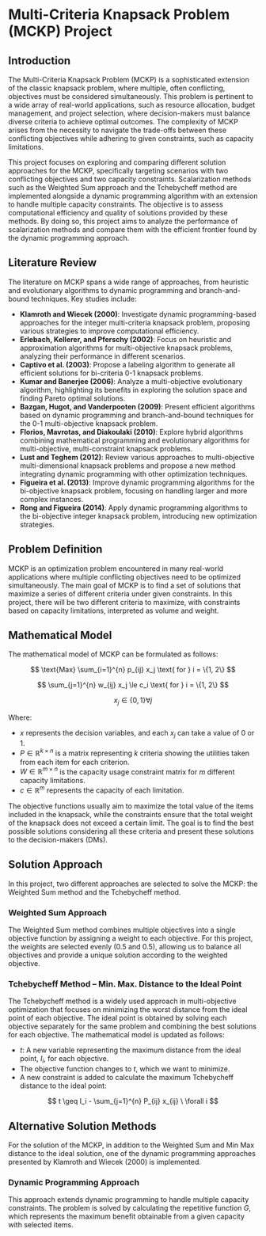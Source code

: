 
# Multi-Criteria Knapsack Problem (MCKP) Project

## Introduction
The Multi-Criteria Knapsack Problem (MCKP) is a sophisticated extension of the classic knapsack problem, where multiple, often conflicting, objectives must be considered simultaneously. This problem is pertinent to a wide array of real-world applications, such as resource allocation, budget management, and project selection, where decision-makers must balance diverse criteria to achieve optimal outcomes. The complexity of MCKP arises from the necessity to navigate the trade-offs between these conflicting objectives while adhering to given constraints, such as capacity limitations.

This project focuses on exploring and comparing different solution approaches for the MCKP, specifically targeting scenarios with two conflicting objectives and two capacity constraints. Scalarization methods such as the Weighted Sum approach and the Tchebycheff method are implemented alongside a dynamic programming algorithm with an extension to handle multiple capacity constraints. The objective is to assess computational efficiency and quality of solutions provided by these methods. By doing so, this project aims to analyze the performance of scalarization methods and compare them with the efficient frontier found by the dynamic programming approach.

## Literature Review
The literature on MCKP spans a wide range of approaches, from heuristic and evolutionary algorithms to dynamic programming and branch-and-bound techniques. Key studies include:

- **Klamroth and Wiecek (2000)**: Investigate dynamic programming-based approaches for the integer multi-criteria knapsack problem, proposing various strategies to improve computational efficiency.
- **Erlebach, Kellerer, and Pferschy (2002)**: Focus on heuristic and approximation algorithms for multi-objective knapsack problems, analyzing their performance in different scenarios.
- **Captivo et al. (2003)**: Propose a labeling algorithm to generate all efficient solutions for bi-criteria 0-1 knapsack problems.
- **Kumar and Banerjee (2006)**: Analyze a multi-objective evolutionary algorithm, highlighting its benefits in exploring the solution space and finding Pareto optimal solutions.
- **Bazgan, Hugot, and Vanderpooten (2009)**: Present efficient algorithms based on dynamic programming and branch-and-bound techniques for the 0-1 multi-objective knapsack problem.
- **Florios, Mavrotas, and Diakoulaki (2010)**: Explore hybrid algorithms combining mathematical programming and evolutionary algorithms for multi-objective, multi-constraint knapsack problems.
- **Lust and Teghem (2012)**: Review various approaches to multi-objective multi-dimensional knapsack problems and propose a new method integrating dynamic programming with other optimization techniques.
- **Figueira et al. (2013)**: Improve dynamic programming algorithms for the bi-objective knapsack problem, focusing on handling larger and more complex instances.
- **Rong and Figueira (2014)**: Apply dynamic programming algorithms to the bi-objective integer knapsack problem, introducing new optimization strategies.

## Problem Definition
MCKP is an optimization problem encountered in many real-world applications where multiple conflicting objectives need to be optimized simultaneously. The main goal of MCKP is to find a set of solutions that maximize a series of different criteria under given constraints. In this project, there will be two different criteria to maximize, with constraints based on capacity limitations, interpreted as volume and weight.

## Mathematical Model
The mathematical model of MCKP can be formulated as follows:

$$
\text{Max} \sum_{i=1}^{n} p_{ij} x_j \text{ for } i = \{1, 2\}
$$

$$
\sum_{j=1}^{n} w_{ij} x_j \le c_i \text{ for } i = \{1, 2\}
$$

$$
x_j \in \{0, 1\} \forall j
$$

Where:
- $x$ represents the decision variables, and each $x_j$ can take a value of 0 or 1.
- $P \in \mathbb{R}^{k \times n}$ is a matrix representing $k$ criteria showing the utilities taken from each item for each criterion.
- $W \in \mathbb{R}^{m \times n}$ is the capacity usage constraint matrix for $m$ different capacity limitations.
- $c \in \mathbb{R}^m$ represents the capacity of each limitation.

The objective functions usually aim to maximize the total value of the items included in the knapsack, while the constraints ensure that the total weight of the knapsack does not exceed a certain limit. The goal is to find the best possible solutions considering all these criteria and present these solutions to the decision-makers (DMs).

## Solution Approach
In this project, two different approaches are selected to solve the MCKP: the Weighted Sum method and the Tchebycheff method.

### Weighted Sum Approach
The Weighted Sum method combines multiple objectives into a single objective function by assigning a weight to each objective. For this project, the weights are selected evenly (0.5 and 0.5), allowing us to balance all objectives and provide a unique solution according to the weighted objective.

### Tchebycheff Method – Min. Max. Distance to the Ideal Point
The Tchebycheff method is a widely used approach in multi-objective optimization that focuses on minimizing the worst distance from the ideal point of each objective. The ideal point is obtained by solving each objective separately for the same problem and combining the best solutions for each objective. The mathematical model is updated as follows:

- $t$: A new variable representing the maximum distance from the ideal point, $I_i$, for each objective.
- The objective function changes to $t$, which we want to minimize.
- A new constraint is added to calculate the maximum Tchebycheff distance to the ideal point:

$$
t \geq I_i - \sum_{j=1}^{n} P_{ij} x_{ij} \ \forall i 
$$

## Alternative Solution Methods
For the solution of the MCKP, in addition to the Weighted Sum and Min Max distance to the ideal solution, one of the dynamic programming approaches presented by Klamroth and Wiecek (2000) is implemented. 

### Dynamic Programming Approach
This approach extends dynamic programming to handle multiple capacity constraints. The problem is solved by calculating the repetitive function $G$, which represents the maximum benefit obtainable from a given capacity with selected items.
